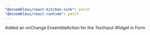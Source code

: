 ```yaml
---
"@ensembleui/react-kitchen-sink": patch
"@ensembleui/react-runtime": patch
---
```


Added an onChange EnsembleAction for the TextInput Widget in Form
